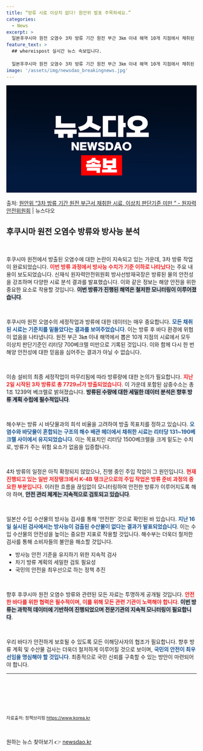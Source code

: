 ```yaml
---
title: “방류 시료 이상치 없다! 원안위 발표 주목하세요.”
categories:
  - News
excerpt: >
  일본후쿠시마 원전 오염수 3차 방류 기간 원전 부근 3㎞ 이내 해역 10개 지점에서 채취된 시료 분석 결과,…
feature_text: >
  ## whereispost 실시간 뉴스 속보입니다.

  일본후쿠시마 원전 오염수 3차 방류 기간 원전 부근 3㎞ 이내 해역 10개 지점에서 채취된 시료 분석 결과,…
image: '/assets/img/newsdao_breakingnews.jpg'
---
```


![뉴스다오 속보](/assets/img/newsdao_breakingnews.jpg)

<p>출처: <a href="https://newsdao.kr/2579" rel="dofollow">원안위 “3차 방류 기간 원전 부근서 채취한 시료, 이상치 판단기준 미만 ” - 원자력안전위원회</a> | 뉴스다오</p>

<h2 data-ke-size="size26">후쿠시마 원전 오염수 방류와 방사능 분석</h2>

<p data-ke-size="size16">&nbsp;</p>

후쿠시마 원전에서 방출된 오염수에 대한 논란이 지속되고 있는 가운데, 3차 방류 작업이 완료되었습니다. <b><span style="color: #ee2323;">이번 방류 과정에서 방사능 수치가 기준 이하로 나타났다</span></b>는 주요 내용이 보도되었습니다. 신재식 원자력안전위원회 방사선방재국장은 방류된 물의 안전성을 강조하며 다양한 시료 분석 결과를 발표했습니다. 이와 같은 정보는 해양 안전을 위한 중요한 요소로 작용할 것입니다. <b><span style="background-color: #21538527;">이번 방류가 진행된 해역은 철저한 모니터링이 이루어졌습니다</span></b>.

<p data-ke-size="size16">&nbsp;</p>

후쿠시마 원전 오염수의 세정작업과 방류에 대한 데이터는 매우 중요합니다. <b><span style="color: #1a5490;">모든 채취된 시료는 기준치를 밑돌았다는 결과를 보여주었습니다</span></b>. 이는 방류 후 바다 환경에 위협이 없음을 나타냅니다. 원전 부근 3㎞ 이내 해역에서 뽑은 10개 지점의 시료에서 모두 이상치 판단기준인 리터당 700베크렐 미만으로 기록된 것입니다. 이와 함께 다시 한 번 해양 안전성에 대한 믿음을 심어주는 결과가 아닐 수 없습니다.

<p data-ke-size="size16">&nbsp;</p>

이송 설비의 최종 세정작업이 마무리됨에 따라 방류량에 대한 논의가 필요합니다. <b><span style="color: #ee2323;">지난 2일 시작된 3차 방류로 총 7729㎥가 방출되었습니다</span></b>. 이 가운데 포함된 삼중수소는 총 1조 1239억 베크렐로 밝혀졌습니다. <b><span style="background-color: #21538527;">방류된 수량에 대한 세밀한 데이터 분석은 향후 방류 계획 수립에 필수적입니다</span></b>.

<p data-ke-size="size16">&nbsp;</p>

해수부는 방류 시 바닷물과의 희석 비율을 고려하여 방출 목표치를 정하고 있습니다. <b><span style="color: #1a5490;">오염수와 바닷물이 혼합되는 구조의 해수 배관 헤더에서 채취한 시료는 리터당 131~190베크렐 사이에서 유지되었습니다</span></b>. 이는 목표치인 리터당 1500베크렐을 크게 밑도는 수치로, 방류가 주는 위험 요소가 없음을 입증합니다.

<p data-ke-size="size16">&nbsp;</p>

4차 방류의 일정은 아직 확정되지 않았으나, 진행 중인 주입 작업이 그 원인입니다. <b><span style="color: #ee2323;">현재 진행되고 있는 일반 저장탱크에서 K-4B 탱크군으로의 주입 작업은 방류 준비 과정의 중요한 부분입니다</span></b>. 이러한 흐름을 끊임없이 모니터링하여 안전한 방류가 이루어지도록 해야 하며, <b><span style="background-color: #21538527;">안전 관리 체계는 지속적으로 검토되고 있습니다</span></b>.

<p data-ke-size="size16">&nbsp;</p>

일본산 수입 수산물의 방사능 검사를 통해 '안전한' 것으로 확인된 바 있습니다. <b><span style="color: #1a5490;">지난 16일 실시된 검사에서는 방사능이 검출된 수산물이 없다는 결과가 발표되었습니다</span></b>. 이는 수입 수산물의 안전성을 높이는 중요한 지표로 작용할 것입니다. 해수부는 더욱더 철저한 검사를 통해 소비자들의 불안을 해소할 것입니다.

<ul>
<li>방사능 안전 기준을 유지하기 위한 지속적 검사</li>
<li>차기 방류 계획의 세밀한 검토 필요성</li>
<li>국민의 안전을 최우선으로 하는 정책 추진</li>
</ul>

<p data-ke-size="size16">&nbsp;</p>

향후 후쿠시마 원전 오염수 방류와 관련된 모든 자료는 투명하게 공개될 것입니다. <b><span style="color: #ee2323;">안전한 바다를 위한 협력은 필수적이며, 이를 위해 모든 관련 기관이 노력해야 합니다</span></b>. <b><span style="background-color: #21538527;">이번 방류는 과학적 데이터에 기반하여 진행되었으며 전문기관의 지속적 모니터링이 필요합니다</span></b>.

<p data-ke-size="size16">&nbsp;</p>

우리 바다가 안전하게 보호될 수 있도록 모든 이해당사자의 협조가 필요합니다. 향후 방류 계획 및 수산물 검사는 더욱더 철저하게 이루어질 것으로 보이며, <b><span style="color: #1a5490;">국민의 안전이 최우선임을 명심해야 할 것입니다</span></b>. 최종적으로 국민 신뢰를 구축할 수 있는 방안이 마련되어야 합니다.

<hr>

<p data-ke-size="size16">&nbsp;</p>

<article>
<p data-ke-size="size16">&nbsp;</p>
<p data-ke-size="size16">&nbsp;</p>
</article> 

<small>자료출처: 정책브리핑 <a href="https://https://www.korea.kr">https://www.korea.kr</a></small>    
<article>
<p data-ke-size="size16">&nbsp;</p>
</article> 

원하는 뉴스 찾아보기 👉 <a href="https://newsdao.kr" rel="dofollow">newsdao.kr</a>


